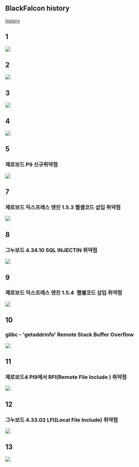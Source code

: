 ## BlackFalcon history

[history](https://speedr00t.tistory.com/notice/882)

## 1

[![](https://img1.daumcdn.net/thumb/R1280x0/?scode=mtistory2&fname=https%3A%2F%2Fblog.kakaocdn.net%2Fdn%2FkKvVz%2FbtqK6fjUoaF%2FLSbxrryMjXf8K28OCIC3B0%2Fimg.png)](https://www.dailysecu.com/news/articleView.html?idxno=2252)


## 2

[![](https://img1.daumcdn.net/thumb/R1280x0/?scode=mtistory2&fname=https%3A%2F%2Fblog.kakaocdn.net%2Fdn%2FMU2U2%2FbtqK3DeulEL%2FZskuRodIi7tsKiJ2ppVywK%2Fimg.png)](https://www.boannews.com/media/view.asp?idx=78743)

## 3

[![](https://img1.daumcdn.net/thumb/R1280x0/?scode=mtistory2&fname=https%3A%2F%2Fblog.kakaocdn.net%2Fdn%2FbHERyH%2FbtqK15bMCTN%2F4XTYz95kmKjTdlbLPC8k51%2Fimg.png)](https://www.boannews.com/media/view.asp?idx=57735&kind=1&search=title&find=owasp)


## 4

[![](https://img1.daumcdn.net/thumb/R1280x0/?scode=mtistory2&fname=https%3A%2F%2Fblog.kakaocdn.net%2Fdn%2FbbjJW5%2FbtqK2sdsmf1%2Fd7FNpgbgEXk9PR72N2nKck%2Fimg.png)](https://www.boannews.com/media/view.asp?idx=56892&page=1&kind=5)


## 5 
### 제로보드 P9 신규취약점
[![](https://img1.daumcdn.net/thumb/R1280x0/?scode=mtistory2&fname=https%3A%2F%2Fblog.kakaocdn.net%2Fdn%2Fc9m7rc%2FbtqKXMc99SX%2F7Q2T2IVg0eKMN8H3oat70k%2Fimg.png)](https://www.boannews.com/media/view.asp?idx=24578)


## 7
### 제로보드 익스프레스 엔진 1.5.3 웹셀코드 삽입 취약점 

[![](https://img1.daumcdn.net/thumb/R1280x0/?scode=mtistory2&fname=https%3A%2F%2Fblog.kakaocdn.net%2Fdn%2F0FnwK%2FbtqK2q02vuY%2FikJSnK2NDmU4wzzG5DNC41%2Fimg.png)](https://zdnet.co.kr/view/?no=20120906165314&re=R_20120920192608)


## 8
### 그누보드 4.34.10 SQL INJECTIN 취약점
[![](https://img1.daumcdn.net/thumb/R1280x0/?scode=mtistory2&fname=https%3A%2F%2Fblog.kakaocdn.net%2Fdn%2FenyIbN%2FbtqK6e6ng8x%2FyzFAjklYpoXGLqpMOk9x7K%2Fimg.png)](https://sir.kr/g4_pds/6476)


## 9
### 제로보드 익스프레스 엔진 1.5.4  웹쉘코드 삽입 취약점 

[![](https://img1.daumcdn.net/thumb/R1280x0/?scode=mtistory2&fname=https%3A%2F%2Fblog.kakaocdn.net%2Fdn%2F9eTiu%2FbtqKYnxsEcg%2Fr0VBjfx9MaMQKD2xUO3Ak1%2Fimg.png)](https://www.dailysecu.com/news/articleView.html?idxno=4299)

## 10
###  glibc - 'getaddrinfo' Remote Stack Buffer Overflow 

[![](https://img1.daumcdn.net/thumb/R1280x0/?scode=mtistory2&fname=https%3A%2F%2Fblog.kakaocdn.net%2Fdn%2FmgYp5%2FbtqK04xo9sX%2FIzDgwfFe472X2OqLP6TaJK%2Fimg.png)](https://www.exploit-db.com/exploits/40339)


## 11
### 제로보드4 PI9에서 RFI(Remote File Include ) 취약점
![](https://img1.daumcdn.net/thumb/R1280x0/?scode=mtistory2&fname=https%3A%2F%2Fblog.kakaocdn.net%2Fdn%2Fm40zP%2FbtqK04jRDI1%2FxAqz6ZpNCBNMegtd6eDZ40%2Fimg.jpg)



## 12

### 그누보드 4.33.02 LFI(Local File Include) 취약점

[![](https://img1.daumcdn.net/thumb/R1280x0/?scode=mtistory2&fname=https%3A%2F%2Fblog.kakaocdn.net%2Fdn%2Fc4YdMr%2FbtqK04EaPo0%2FR90Rtcu5vAKaqaxspoe6g1%2Fimg.jpg)](https://sir.kr/bbs/board.php?bo_table=g4_pds&wr_id=5651)


## 13

[![](https://img1.daumcdn.net/thumb/R1280x0/?scode=mtistory2&fname=https%3A%2F%2Fblog.kakaocdn.net%2Fdn%2FbweHcf%2FbtqK6eSPMNt%2FKYSWompymC2QDcqT7EmWF1%2Fimg.jpg)](https://www.boannews.com/media/view.asp?idx=31328&page=1909&kind=3)

